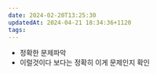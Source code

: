 ```yaml
---
date: 2024-02-20T13:25:30
updatedAt: 2024-04-21 18:34:36+1120
tags: 
---
```

- 정확한 문제파악
- 이럴것이다 보다는 정확히 이게 문제인지 확인